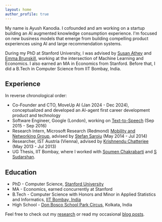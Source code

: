 ```yaml
---
layout: home
author_profile: true
---
```


My name is Ayush Kanodia. I cofounded and am working on a startup building an AI augmented knowledge consumption experience. I'm focused on new business models that emerge from building compelling product experiences using AI and large recommendation systems.

During my PhD at Stanford University, I was advised by [Susan Athey](https://athey.people.stanford.edu/) and [Emma Brunskill](https://cs.stanford.edu/people/ebrun/), working at the intersection of Machine Learning and Economics. I also earned an MA in Economics from Stanford. Before that, I did a B.Tech in Computer Science from IIT Bombay, India.

## Experience

In reverse chronological order:

- Co-Founder and CTO, MoveUp AI (Jan 2024 - Dec 2024), conceptualized and developed an AI-agent first career development product and technology
- Software Engineer, Google (London), working on [Text-to-Speech](https://cloud.google.com/text-to-speech) (Sep 2015 - Sep 2016)
- Research Intern, Microsoft Research (Redmond) [Mobility and Networking Group](https://www.microsoft.com/en-us/research/group/mobility-and-networking-research/#!other-members), advised by [Stefan Saroiu](https://stefan.t8k2.com/) (May 2014 - Jul 2014)
- Researcher, IST Austria (Vienna), advised by [Krishnendu Chatterjee](https://ist.ac.at/en/research/chatterjee-group/) (May 2013 - Jul 2013)
- UG Thesis, IIT Bombay, where I worked with [Soumen Chakrabarti](https://www.cse.iitb.ac.in/~soumen/) and [S Sudarshan](https://www.cse.iitb.ac.in/~sudarsha/).

## Education

- PhD - Computer Science, [Stanford University](https://www.stanford.edu/)
- MA - Economics, earned concurrently at Stanford
- B.Tech - Computer Science with Honors and Minor in Applied Statistics and Informatics, [IIT Bombay, India](https://en.wikipedia.org/wiki/IIT_Bombay)
- High School - [Don Bosco School Park Circus](https://en.wikipedia.org/wiki/Don_Bosco_School,_Park_Circus), Kolkata, India

Feel free to check out my [research](/research/) or read my occasional [blog posts](/posts/). 